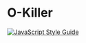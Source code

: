 # O-Killer

[![JavaScript Style Guide](https://img.shields.io/badge/code_style-standard-brightgreen.svg)](https://standardjs.com)
